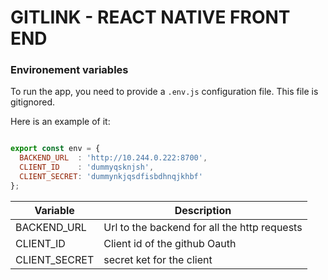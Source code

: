 # GITLINK - REACT NATIVE FRONT END

### Environement variables
To run the app, you need to provide a `.env.js` configuration file.
This file is gitignored.

Here is an example of it:
```javascript

export const env = {
  BACKEND_URL  : 'http://10.244.0.222:8700',
  CLIENT_ID    : 'dummyqsknjsh',
  CLIENT_SECRET: 'dummynkjqsdfisbdhnqjkhbf'
};
```


| Variable  | Description  |
|-----------|--------------|
| BACKEND_URL  |   Url to the backend for all the http requests  |
| CLIENT_ID | Client id of the github Oauth |
| CLIENT_SECRET | secret ket for the client |
